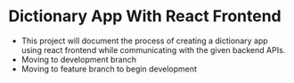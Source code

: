 # Dictionary App With React Frontend

- This project will document the process of creating a dictionary app using react frontend while communicating with the given backend APIs.
- Moving to development branch
- Moving to feature branch to begin development


